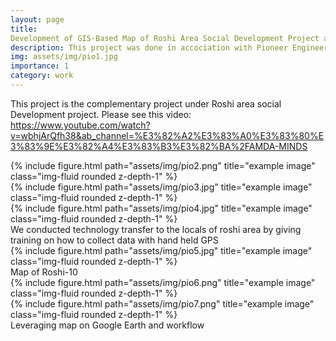 ```yaml
---
layout: page
title: 
Development of GIS-Based Map of Roshi Area Social Development Project area with GPS survey of Project location Structures
description: This project was done in accociation with Pioneer Engineering and Architects 
img: assets/img/pio1.jpg
importance: 1
category: work
---
```


This project is the complementary project under Roshi area social Development project. Please see this video:  https://www.youtube.com/watch?v=wbhjArQfh38&ab_channel=%E3%82%A2%E3%83%A0%E3%83%80%E3%83%9E%E3%82%A4%E3%83%B3%E3%82%BA%2FAMDA-MINDS

<div class="row">
    <div class="col-sm mt-3 mt-md-0">
        {% include figure.html path="assets/img/pio2.png" title="example image" class="img-fluid rounded z-depth-1" %}
    </div>
    <div class="col-sm mt-3 mt-md-0">
        {% include figure.html path="assets/img/pio3.jpg" title="example image" class="img-fluid rounded z-depth-1" %}
    </div>
    <div class="col-sm mt-3 mt-md-0">
        {% include figure.html path="assets/img/pio4.jpg" title="example image" class="img-fluid rounded z-depth-1" %}
    </div>
</div>
<div class="caption">
    We conducted technology transfer to the locals of roshi area by giving training on how to collect data with hand held GPS
</div>
<div class="row">
    <div class="col-sm mt-3 mt-md-0">
        {% include figure.html path="assets/img/pio5.jpg" title="example image" class="img-fluid rounded z-depth-1" %}
    </div>
</div>
<div class="caption">
    Map of Roshi-10
</div>




<div class="row justify-content-sm-center">
    <div class="col-sm-8 mt-3 mt-md-0">
        {% include figure.html path="assets/img/pio6.png" title="example image" class="img-fluid rounded z-depth-1" %}
    </div>
    <div class="col-sm-4 mt-3 mt-md-0">
        {% include figure.html path="assets/img/pio7.png" title="example image" class="img-fluid rounded z-depth-1" %}
    </div>
</div>
<div class="caption">
    Leveraging map on Google Earth and workflow
</div>



